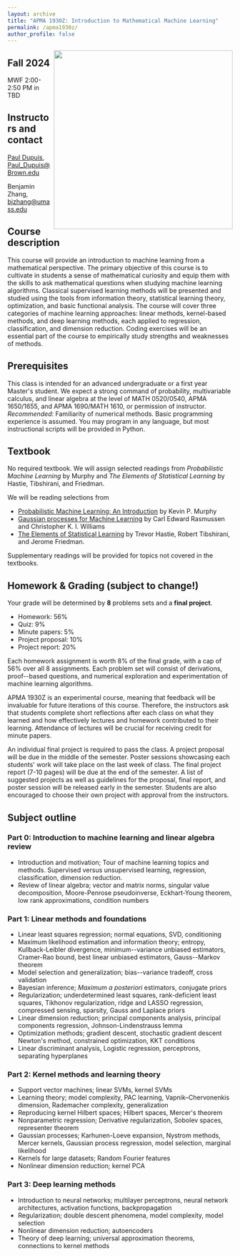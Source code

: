 ```yaml
---
layout: archive
title: "APMA 1930Z: Introduction to Mathematical Machine Learning"
permalink: /apma1930z/
author_profile: false
---
```


<!-- {% include base_path %}-->
 
 
 <!-- <span style="color:red"> ***As of 08 November 2023, enrollment for the class is full. However, if you are still interested in signing up for the course, please email us at bjzhang@umass.edu and ziyuchen@umass.edu.***  </span> -->

 [<img align="right" width="400" src="https://benjzhang.github.io/files/ma590sta_poster.png" />](https://benjzhang.github.io/files/ma590sta_poster.png)

<!-- A final syllabus and course schedule has been posted to [Canvas](https://umamherst.instructure.com/courses/8825) -->

## Fall 2024
MWF 2:00-2:50 PM in TBD

## Instructors and contact
[Paul Dupuis](https://appliedmath.brown.edu/people/paul-dupuis), Paul_Dupuis@Brown.edu

Benjamin Zhang, bjzhang@umass.edu


## Course description

This course will provide an introduction to machine learning from a mathematical perspective. The primary objective of this course is to cultivate in students a sense of mathematical curiosity and equip them with the skills to ask mathematical questions when studying machine learning algorithms. Classical supervised learning methods will be presented and studied using the tools from information theory, statistical learning theory, optimization, and basic functional analysis. The course will cover three categories of machine learning approaches: linear methods, kernel-based methods, and deep learning methods, each applied to regression, classification, and dimension reduction. Coding exercises will be an essential part of the course to empirically study strengths and weaknesses of methods. 

## Prerequisites
This class is intended for an advanced undergraduate or a first year Master's student. We expect a strong command of probability, multivariable calculus, and linear algebra at the level of MATH 0520/0540, APMA 1650/1655, and APMA 1690/MATH 1610, or permission of instructor. *Recommended*: Familiarity of numerical methods. Basic programming experience is assumed. You may program in any language, but most instructional scripts will be provided in Python.  


## Textbook 
No required textbook. We will assign selected readings from *Probabilistic Machine Learning* by Murphy and *The Elements of Statistical Learning* by Hastie, Tibshirani, and Friedman. 

We will be reading selections from 
- [Probabilistic Machine Learning: An Introduction](https://probml.github.io/pml-book/book1.html) by Kevin P. Murphy
- [Gaussian processes for Machine Learning](https://gaussianprocess.org/gpml/) by Carl Edward Rasmussen and Christopher K. I. Williams
- [The Elements of Statistical Learning](https://hastie.su.domains/ElemStatLearn/) by Trevor Hastie, Robert Tibshirani, and Jerome Friedman.

Supplementary readings will be provided for topics not covered in the textbooks. 



## Homework & Grading (subject to change!)
Your grade will be determined by **8** problems sets and a **final project**. 
- Homework: 56%
- Quiz: 9%
- Minute papers: 5%
- Project proposal: 10%
- Project report: 20% 

Each homework assignment is worth 8% of the final grade, with a cap of 56% over all 8 assignments. Each problem set will consist of derivations, proof--based questions, and numerical exploration and experimentation of machine learning algorithms. 

APMA 1930Z is an experimental course, meaning that feedback will be invaluable for future iterations of this course. Therefore, the instructors ask that students complete short reflections after each class on what they learned and how effectively lectures and homework contributed to their learning. Attendance of lectures will be crucial for receiving credit for minute papers. 


An individual final project is required to pass the class. A project proposal will be due in the middle of the semester. Poster sessions showcasing each students' work will take place on the last week of class. The final project report (7-10 pages) will be due at the end of the semester. A list of suggested projects as well as guidelines for the proposal, final report, and poster session will be released early in the semester.  Students are also encouraged to choose their own project with approval from the instructors. 



## Subject outline

### Part 0: Introduction to machine learning and linear algebra review
-  Introduction and motivation; Tour of machine learning topics and methods. Supervised versus unsupervised learning, regression, classification, dimension reduction. 
-  Review of linear algebra; vector and matrix norms, singular value decomposition, Moore-Penrose pseudoinverse, Eckhart-Young theorem, low rank approximations, condition numbers

### Part 1: Linear methods and foundations

- Linear least squares regression; normal equations, SVD, conditioning
- Maximum likelihood estimation and information theory; entropy, Kullback-Leibler divergence, minimum--variance unbiased estimators, Cramer-Rao bound, best linear unbiased estimators, Gauss--Markov theorem
- Model selection and generalization; bias--variance tradeoff, cross validation
- Bayesian inference; *Maximum a posteriori* estimators, conjugate priors
- Regularization; underdetermined least squares, rank-deficient least squares, Tikhonov regularization, ridge and LASSO regression, compressed sensing, sparsity, Gauss and Laplace priors
- Linear dimension reduction; principal components analysis, principal components regression, Johnson-Lindenstrauss lemma
- Optimization methods; gradient descent, stochastic gradient descent Newton's method, constrained optimization, KKT conditions
-  Linear discriminant analysis, Logistic regression, perceptrons, separating hyperplanes
     



### Part 2: Kernel methods and learning theory

- Support vector machines; linear SVMs, kernel SVMs
- Learning theory; model complexity, PAC learning, Vapnik–Chervonenkis dimension, Rademacher complexity, generalization
- Reproducing kernel Hilbert spaces; Hilbert spaces, Mercer's theorem
- Nonparametric regression;  Derivative regularization, Sobolev spaces, representer theorem
- Gaussian processes; Karhunen-Loeve expansion, Nystrom methods, Mercer kernels, Gaussian process regression, model selection, marginal likelihood
- Kernels for large datasets; Random Fourier features
- Nonlinear dimension reduction; kernel PCA

### Part 3: Deep learning methods

 - Introduction to neural networks; multilayer perceptrons, neural network architectures, activation functions, backpropagation
- Regularization; double descent phenomena, model complexity, model selection       
- Nonlinear dimension reduction; autoencoders
- Theory of deep learning; universal approximation theorems, connections to kernel methods

<!-- \item \textbf{Lecture 22:} Theory of deep learning II; connections to kernel methods, neural tangent kernel

\item \textbf{Lecture 23:} Theory of deep learning III; implicit regularization, double descent phenomenon -->

<!-- ### Part 4: Student presentations -->









<!-- {% for post in site.teaching reversed %}
  {% include archive-single.html %} -->
<!-- {% endfor %}
 -->